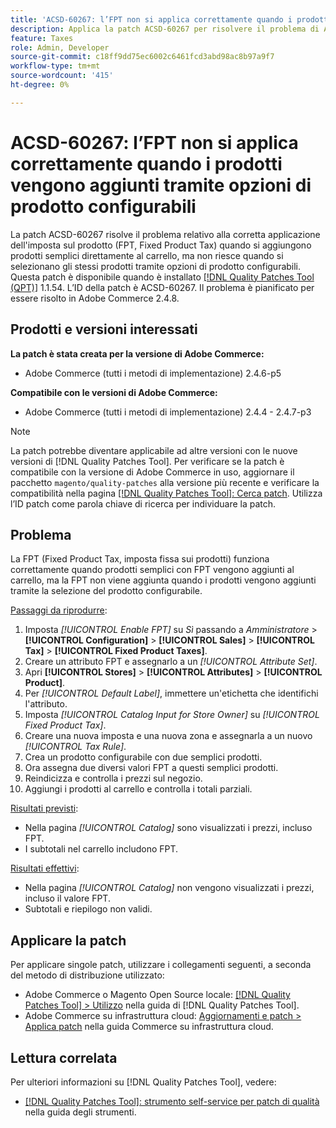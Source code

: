 ```yaml
---
title: 'ACSD-60267: l’FPT non si applica correttamente quando i prodotti vengono aggiunti tramite opzioni di prodotto configurabili'
description: Applica la patch ACSD-60267 per risolvere il problema di Adobe Commerce in cui l’imposta fissa sui prodotti (FPT, fixed product tax) si applica correttamente quando si aggiungono prodotti semplici direttamente al carrello, ma non riesce quando si selezionano gli stessi prodotti tramite opzioni di prodotto configurabili.
feature: Taxes
role: Admin, Developer
source-git-commit: c18ff9dd75ec6002c6461fcd3abd98ac8b97a9f7
workflow-type: tm+mt
source-wordcount: '415'
ht-degree: 0%

---
```


# ACSD-60267: l’FPT non si applica correttamente quando i prodotti vengono aggiunti tramite opzioni di prodotto configurabili

La patch ACSD-60267 risolve il problema relativo alla corretta applicazione dell&#39;imposta sul prodotto (FPT, Fixed Product Tax) quando si aggiungono prodotti semplici direttamente al carrello, ma non riesce quando si selezionano gli stessi prodotti tramite opzioni di prodotto configurabili. Questa patch è disponibile quando è installato [[!DNL Quality Patches Tool (QPT)]](https://experienceleague.adobe.com/docs/commerce-operations/tools/quality-patches-tool/usage.html) 1.1.54. L’ID della patch è ACSD-60267. Il problema è pianificato per essere risolto in Adobe Commerce 2.4.8.

## Prodotti e versioni interessati

**La patch è stata creata per la versione di Adobe Commerce:**

* Adobe Commerce (tutti i metodi di implementazione) 2.4.6-p5

**Compatibile con le versioni di Adobe Commerce:**

* Adobe Commerce (tutti i metodi di implementazione) 2.4.4 - 2.4.7-p3

>[!NOTE]
>
>La patch potrebbe diventare applicabile ad altre versioni con le nuove versioni di [!DNL Quality Patches Tool]. Per verificare se la patch è compatibile con la versione di Adobe Commerce in uso, aggiornare il pacchetto `magento/quality-patches` alla versione più recente e verificare la compatibilità nella pagina [[!DNL Quality Patches Tool]: Cerca patch](https://experienceleague.adobe.com/tools/commerce-quality-patches/index.html). Utilizza l’ID patch come parola chiave di ricerca per individuare la patch.

## Problema

La FPT (Fixed Product Tax, imposta fissa sui prodotti) funziona correttamente quando prodotti semplici con FPT vengono aggiunti al carrello, ma la FPT non viene aggiunta quando i prodotti vengono aggiunti tramite la selezione del prodotto configurabile.

<u>Passaggi da riprodurre</u>:

1. Imposta *[!UICONTROL Enable FPT]* su *Sì* passando a *Amministratore* > **[!UICONTROL Configuration]** > **[!UICONTROL Sales]** > **[!UICONTROL Tax]** > **[!UICONTROL Fixed Product Taxes]**.
1. Creare un attributo FPT e assegnarlo a un *[!UICONTROL Attribute Set]*.
1. Apri **[!UICONTROL Stores]** > **[!UICONTROL Attributes]** > **[!UICONTROL Product]**.
1. Per *[!UICONTROL Default Label]*, immettere un&#39;etichetta che identifichi l&#39;attributo.
1. Imposta *[!UICONTROL Catalog Input for Store Owner]* su *[!UICONTROL Fixed Product Tax]*.
1. Creare una nuova imposta e una nuova zona e assegnarla a un nuovo *[!UICONTROL Tax Rule]*.
1. Crea un prodotto configurabile con due semplici prodotti.
1. Ora assegna due diversi valori FPT a questi semplici prodotti.
1. Reindicizza e controlla i prezzi sul negozio.
1. Aggiungi i prodotti al carrello e controlla i totali parziali.

<u>Risultati previsti</u>:

* Nella pagina *[!UICONTROL Catalog]* sono visualizzati i prezzi, incluso FPT.
* I subtotali nel carrello includono FPT.

<u>Risultati effettivi</u>:

* Nella pagina *[!UICONTROL Catalog]* non vengono visualizzati i prezzi, incluso il valore FPT.
* Subtotali e riepilogo non validi.

## Applicare la patch

Per applicare singole patch, utilizzare i collegamenti seguenti, a seconda del metodo di distribuzione utilizzato:

* Adobe Commerce o Magento Open Source locale: [[!DNL Quality Patches Tool] > Utilizzo](/help/tools/quality-patches-tool/usage.md) nella guida di [!DNL Quality Patches Tool].
* Adobe Commerce su infrastruttura cloud: [Aggiornamenti e patch > Applica patch](https://experienceleague.adobe.com/docs/commerce-cloud-service/user-guide/develop/upgrade/apply-patches.html) nella guida Commerce su infrastruttura cloud.

## Lettura correlata

Per ulteriori informazioni su [!DNL Quality Patches Tool], vedere:

* [[!DNL Quality Patches Tool]: strumento self-service per patch di qualità](/help/tools/quality-patches-tool/quality-patches-tool-to-self-serve-quality-patches.md) nella guida degli strumenti.

